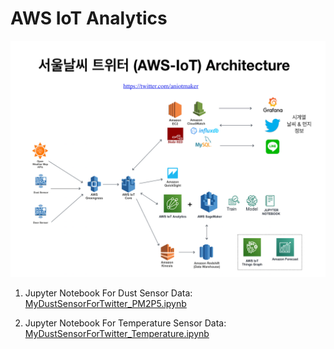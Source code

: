 # AWS IoT Analytics

![SeoulWeather](https://raw.githubusercontent.com/leehaesung/AWS_BIG_DATA_SPECIALTY/master/data/SeoulWeatherAWSIoTArchitecture.png)


1. Jupyter Notebook For Dust Sensor Data: [MyDustSensorForTwitter_PM2P5.ipynb](https://nbviewer.jupyter.org/github/leehaesung/AWS_BIG_DATA_SPECIALTY/blob/master/data/MyDustSensorForTwitter_PM2P5.ipynb)


2. Jupyter Notebook For Temperature Sensor Data: [MyDustSensorForTwitter_Temperature.ipynb](https://nbviewer.jupyter.org/github/leehaesung/AWS_BIG_DATA_SPECIALTY/blob/master/data/MyDustSensorForTwitter_Temperature.ipynb)

